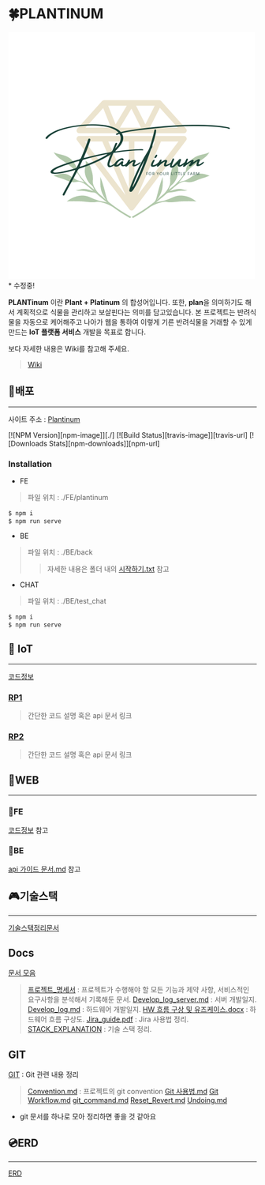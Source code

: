 # 🍀PLANTINUM

![로고](./FE/img_files/logo.png) * 수정중!

**PLANTinum** 이란 **Plant + Platinum** 의 합성어입니다. 또한, **plan**을 의미하기도 해서 계획적으로 식물을 관리하고 보살핀다는 의미를 담고있습니다. 본 프로젝트는 반려식물을 자동으로 케어해주고 나아가 웹을 통하여 이렇게 기른 반려식물을 거래할 수 있게 만드는 **IoT 플랫폼 서비스** 개발을 목표로 합니다.

보다 자세한 내용은 Wiki를 참고해 주세요.

> [Wiki](https://lab.ssafy.com/s07-webmobile3-sub2/S07P12A109/-/wikis/home)

## 💾배포
---
사이트 주소 : [Plantinum](http://plantinum.co.kr)

[![NPM Version][npm-image]][./]
[![Build Status][travis-image]][travis-url]
[![Downloads Stats][npm-downloads]][npm-url]

### Installation
- FE
> 파일 위치 : ./FE/plantinum
```
$ npm i
$ npm run serve
```

- BE
> 파일 위치 : ./BE/back
>> 자세한 내용은 폴더 내의 [시작하기.txt](./BE/%EC%8B%9C%EC%9E%91%ED%95%98%EA%B8%B0.txt) 참고


- CHAT
> 파일 위치 : ./BE/test_chat
```
$ npm i
$ npm run serve
```

## 🌸 IoT
---
[코드정보](./HW/)

### [RP1](./HW/RP1/)
> 간단한 코드 설명 혹은 api 문서 링크

### [RP2](./HW/RP2/)
> 간단한 코드 설명 혹은 api 문서 링크

## 🌸WEB 
---
### 🌻FE
[코드정보](./FE/) 참고

### 🌻BE
[api 가이드 문서.md](./BE/api%20%EA%B0%80%EC%9D%B4%EB%93%9C%20%EB%AC%B8%EC%84%9C.md) 참고


## 🎮기술스택
---
 [기술스택정리문서](./STACK_EXPLANATION.md)


## Docs
[문서 모음](./Docs/)
> [프로젝트_명세서](./Docs/%5B%ED%94%84%EB%A1%9C%EC%A0%9D%ED%8A%B8_%EB%AA%85%EC%84%B8%EC%84%9C%5DPlantinum.docx) : 프로젝트가 수행해야 할 모든 기능과 제약 사항, 서비스적인 요구사항을 분석해서 기록해둔 문서. 
> [Develop_log_server.md](./Docs/Develop_log_server.md) : 서버 개발일지.
> [Develop_log.md](./Docs/Develop_log.md) : 하드웨어 개발일지.
> [HW 흐름 구상 및 유즈케이스.docx](./Docs/HW%20%ED%9D%90%EB%A6%84%20%EA%B5%AC%EC%83%81%20%EB%B0%8F%20%EC%9C%A0%EC%A6%88%EC%BC%80%EC%9D%B4%EC%8A%A4.docx) : 하드웨어 흐름 구상도.
> [Jira_guide.pdf](./Docs/Jira_guide.pdf) : Jira 사용법 정리.
> [STACK_EXPLANATION](./Docs/STACK_EXPLANATION.md) : 기술 스택 정리.


## GIT
[GIT](./GIT/)
: Git 관련 내용 정리
> [Convention.md](./GIT//Convention.md) : 프로젝트의 git convention
> [Git 사용법.md](./GIT/Git%20%EC%82%AC%EC%9A%A9%EB%B2%95.md)
> [Git Workflow.md](./GIT/Git%20Workflow.md)
> [git_command.md](./GIT//git_command.md)
> [Reset_Revert.md](./GIT/Reset_Revert.md)
> [Undoing.md](./GIT/Undoing.md)

* git 문서를 하나로 모아 정리하면 좋을 것 같아요

## 💿ERD
---
 [ERD](https://www.erdcloud.com/d/QBfSSRay4GCSgap25)
